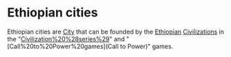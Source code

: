 # Ethiopian cities

Ethiopian cities are [City](cities) that can be founded by the [Ethiopian](Ethiopian) [Civilizations](civilization) in the "[Civilization%20%28series%29](Civilization)" and "[Call%20to%20Power%20games](Call to Power)" games.